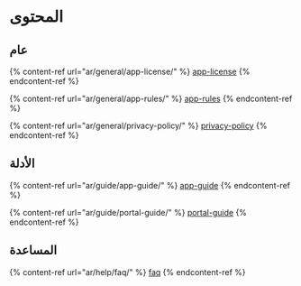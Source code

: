 # المحتوى

## عام

{% content-ref url="ar/general/app-license/" %}
[app-license](ar/general/app-license/)
{% endcontent-ref %}

{% content-ref url="ar/general/app-rules/" %}
[app-rules](ar/general/app-rules/)
{% endcontent-ref %}

{% content-ref url="ar/general/privacy-policy/" %}
[privacy-policy](ar/general/privacy-policy/)
{% endcontent-ref %}

## الأدلة

{% content-ref url="ar/guide/app-guide/" %}
[app-guide](ar/guide/app-guide/)
{% endcontent-ref %}

{% content-ref url="ar/guide/portal-guide/" %}
[portal-guide](ar/guide/portal-guide/)
{% endcontent-ref %}

## المساعدة

{% content-ref url="ar/help/faq/" %}
[faq](ar/help/faq/)
{% endcontent-ref %}
